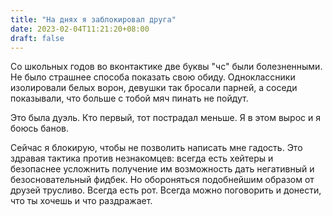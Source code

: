 ```yaml
---
title: "На днях я заблокировал друга"
date: 2023-02-04T11:21:20+08:00
draft: false
---
```


Со школьных годов во вконтактике две буквы "чс" были болезненными. Не было
страшнее способа показать свою обиду. Одноклассники изолировали белых ворон,
девушки так бросали парней, а соседи показывали, что больше с тобой мяч пинать
не пойдут. 

Это была дуэль. Кто первый, тот пострадал меньше. Я в этом вырос и я боюсь
банов.

Сейчас я блокирую, чтобы не позволить написать мне гадость. Это здравая тактика
против незнакомцев: всегда есть хейтеры и безопаснее усложнить получение им
возможность дать негативный и безосновательный фидбек. Но обороняться
подобнейшим образом от друзей трусливо. Всегда есть рот. Всегда можно поговорить
и донести, что ты хочешь и что раздражает.
